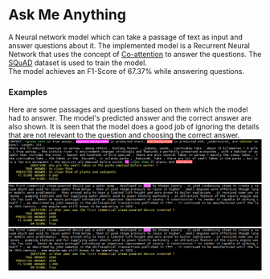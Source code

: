 # Ask Me Anything
A Neural network model which can take a passage of text as input and answer questions about it. The implemented model is a Recurrent Neural Network that uses the concept of [Co-attention](https://arxiv.org/abs/1611.01604) to answer the questions. The [SQuAD](https://rajpurkar.github.io/SQuAD-explorer/) dataset is used to train the model.  
The model achieves an F1-Score of 67.37% while answering questions.

### Examples
Here are some passages and questions based on them which the model had to answer. The model's predicted answer and the correct answer are also shown. It is seen that the model does a good job of ignoring the details that are not relevant to the question and choosing the correct answer.  
![Q1](Q1.PNG)  
![Q2](Q2.PNG)  
![Q3](Q2.PNG)
